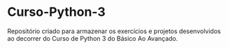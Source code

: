 # Curso-Python-3
Repositório criado para armazenar os exercícios e projetos desenvolvidos ao decorrer do Curso de Python 3 do Básico Ao Avançado.
